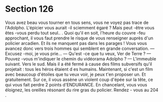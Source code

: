 # Section 126

Vous avez beau vous tourner en tous sens, vous ne voyez pas
trace de l'Adolpho. L'épicier vous aurait -il sciemment égaré ?
Mais peut -être vous êtes -vous perdu tout seul.. . Quoi qu'il en
soit, l'heure du couvre -feu approchant, il vous faut prendre le
risque de vous renseigner auprès d'un policier arcadien. Et ils ne
manquent pas dans les parages ! Vous vous avancez donc vers
trois hommes qui semblent en grande conversation.
— Excusez -moi, je vous prie...
— Qu'est -ce que tu veux, Ver de Terre ?
— Pouvez -vous m'indiquer le chemin du vidéorama Adolpho ?
— L'immeuble suivant. Vers le sud. Mais il a été fermé à cause
des films subversifs qu'il projetait : tous les héros étaient d es
humains. Maintenant, si c'est un film avec beaucoup d'étoiles
que tu veux voir, je peux t'en proposer un. Et gratuitement. Sur
ce, il vous assène un violent coup d'épée sur la tête, ce qui vous
fait perdre  2 points  d'ENDURANCE. En chancelant, vous vous
éloignez, les oreilles résonant du rire gras du policier. Rendez -
vous au 204 .